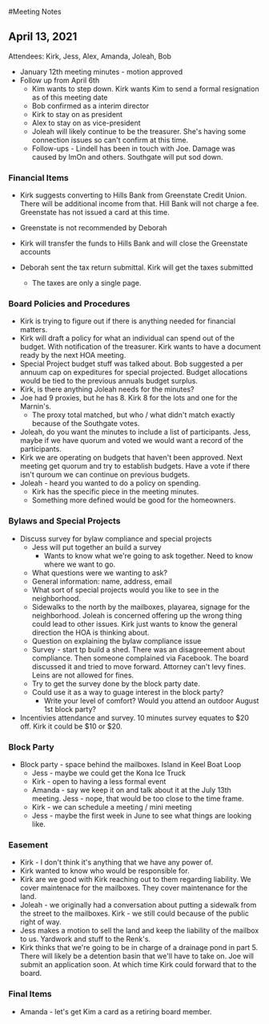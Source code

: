 #Meeting Notes

## April 13, 2021

Attendees: Kirk, Jess, Alex, Amanda, Joleah, Bob

* January 12th meeting minutes - motion approved
* Follow up from April 6th
  * Kim wants to step down. Kirk wants Kim to send a formal resignation
    as of this meeting date
  * Bob confirmed as a interim director
  * Kirk to stay on as president
  * Alex to stay on as vice-president
  * Joleah will likely continue to be the treasurer. She's having some
    connection issues so can't confirm at this time.
  * Follow-ups - Lindell has been in touch with Joe.  Damage was caused
    by ImOn and others. Southgate will put sod down.

### Financial Items

* Kirk suggests converting to Hills Bank from Greenstate Credit Union.
  There will be additional income from that.  Hill Bank will not charge
a fee.  Greenstate has not issued a card at this time.

* Greenstate is not recommended by Deborah
* Kirk will transfer the funds to Hills Bank and will close the
  Greenstate accounts
* Deborah sent the tax return submittal.  Kirk will get the taxes
  submitted
  * The taxes are only a single page.

### Board Policies and Procedures

* Kirk is trying to figure out if there is anything needed for financial
  matters.
* Kirk will draft a policy for what an individual can spend out of the
  budget. With notification of the treasurer. Kirk wants to have a
document ready by the next HOA meeting.
* Special Project budget stuff was talked about. Bob suggested a per
  annuum cap on expeditures for special projected. Budget allocations
would be tied to the previous annuals budget surplus.
* Kirk, is there anything Joleah needs for the minutes?
* Joe had 9 proxies, but he has 8. Kirk 8 for the lots and one for the
  Marnin's.
  * The proxy total matched, but who / what didn't match exactly because
    of the Southgate votes.
* Joleah, do you want the minutes to include a list of participants.
  Jess, maybe if we have quorum and voted we would want a record of the
participants.
* Kirk we are operating on budgets that haven't been approved.  Next
  meeting get quorum and try to establish budgets.  Have a vote if there
isn't quroum we can continue on previous budgets.
* Joleah - heard you wanted to do a policy on spending.
  * Kirk has the specific piece in the meeting minutes.
  * Something more defined would be good for the homeowners.

### Bylaws and Special Projects

* Discuss survey for bylaw compliance and special projects
  * Jess will put together an build a survey
    * Wants to know what we're going to ask together.  Need to know
      where we want to go.
  * What questions were we wanting to ask?
  * General information: name, address, email
  * What sort of special projects would you like to see in the
    neighborhood.
  * Sidewalks to the north by the mailboxes, playarea, signage for the
    neighborhood. Joleah is concerned offering up the wrong thing could
lead to other issues.  Kirk just wants to know the general direction the
HOA is thinking about.
  * Question on explaining the bylaw compliance issue
  * Survey - start tp build a shed.  There was an disagreement about
    compliance.  Then someone complained via Facebook.  The board
discussed it and tried to move forward.  Attorney can't levy fines.
Leins are not allowed for fines.
  * Try to get the survey done by the block party date.
  * Could use it as a way to guage interest in the block party?
    * Write your level of comfort? Would you attend an outdoor August 1st block
      party?
* Incentivies attendance and survey. 10 minutes survey equates to $20
  off. Kirk it could be $10 or $20.

### Block Party

* Block party - space behind the mailboxes.  Island in Keel Boat Loop
  * Jess - maybe we could get the Kona Ice Truck
  * Kirk - open to having a less formal event
  * Amanda - say we keep it on and talk about it at the July 13th
    meeting. Jess - nope, that would be too close to the time frame.
  * Kirk - we can schedule a meeting / mini meeting
  * Jess - maybe the first week in June to see what things are looking
    like.

### Easement

* Kirk - I don't think it's anything that we have any power of.
* Kirk wanted to know who would be responsible for.
* Kirk are we good with Kirk reaching out to them regarding liability.
  We cover maintenace for the mailboxes.  They cover maintenance for the
land.
* Joleah - we originally had a conversation about putting a sidewalk
  from the street to the mailboxes.  Kirk - we still could because of
the public right of way.
* Jess makes a motion to sell the land and keep the liability of the
  mailbox to us. Yardwork and stuff to the Renk's.
* Kirk thinks that we're going to be in charge of a drainage pond in
  part 5.  There will likely be a detention basin that we'll have to
take on. Joe will submit an application soon.  At which time Kirk could
forward that to the board.

### Final Items
* Amanda - let's get Kim a card as a retiring board member.
